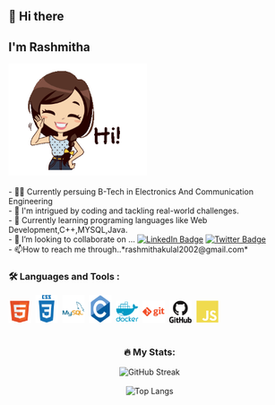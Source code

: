 
## 👋 Hi there
## I'm Rashmitha
<div><img src="https://github.com/Rashmithakulal/gif/blob/main/output-onlinegiftools%20(2).gif" height="200"></div>
<br>
- 👨‍🎓 Currently persuing B-Tech in Electronics And Communication Engineering <br>
- 👀 I'm intrigued by coding and tackling real-world challenges.<br>
- 👀 Currently learning programing languages like Web Development,C++,MYSQL,Java.<br> 
- 💞️ I’m looking to collaborate on ... <a href="www.linkedin.com/in/rashmitha-kulal-01">
     <img src="https://img.shields.io/badge/LinkedIn-blue?logo=linkedin&logoColor=white" alt="LinkedIn Badge"/></a>
  
 <a href="https://twitter.com/KulalRashmitha">
  <img src="https://img.shields.io/badge/Twitter-blue?style=for-the-badge&logo=twitter&logoColor=white" alt="Twitter Badge" height="20"/></a>
  <br>
- 📫How to reach me through..*rashmithakulal2002@gmail.com*


<!--
**Rashmithakulal/Rashmithakulal** is a ✨ _special_ ✨ repository because its `README.md` (this file) appears on your GitHub profile.

Here are some ideas to get you started:&
-->

### :hammer_and_wrench: Languages and Tools :
<div>
  <img src="https://github.com/devicons/devicon/blob/master/icons/html5/html5-original.svg" title="HTML5" alt="HTML" width="40" height="40"/>&nbsp;
    <img src="https://github.com/devicons/devicon/blob/master/icons/css3/css3-plain-wordmark.svg"  title="CSS3" alt="CSS" width="40" height="50"/>&nbsp;
    <img src="https://github.com/devicons/devicon/blob/master/icons/mysql/mysql-original-wordmark.svg" title="MySQL"  alt="MySQL" width="40" height="50"/>&nbsp;
  <img src="https://github.com/devicons/devicon/blob/master/icons/c/c-original.svg" title="C"  alt="C" width="40" height="50"/>&nbsp;
  <img src="https://github.com/devicons/devicon/blob/master/icons/docker/docker-plain-wordmark.svg" title="DOCKER" alt="DOCKER" width="40" height="40"/>&nbsp;
  <img src="https://github.com/devicons/devicon/blob/master/icons/git/git-plain-wordmark.svg" title="GIT" alt="GIT" width="40" height="40"/>&nbsp;
  <img src="https://github.com/devicons/devicon/blob/master/icons/github/github-original-wordmark.svg" title="GITHUB" alt="GITHUB" width="40" height="40"/>&nbsp;
  <img src="https://github.com/devicons/devicon/blob/master/icons/javascript/javascript-plain.svg" titlt="JAVASCRIPT" alt="JAVASCRIPT" width="40" height="40"/>&nbsp;
  </div><br>
     <div id="header" align="center">

### :fire: My Stats: 

![GitHub Streak](http://github-readme-streak-stats.herokuapp.com?user=Rashmithakulal&theme=navy-gear&date_format=M%20j%5B%2C%20Y%5D)<br><br>
![Top Langs](https://github-readme-stats.vercel.app/api/top-langs/?username=Rashmithakulal&layout=compact&theme=vision-friendly-dark)
     </div>
